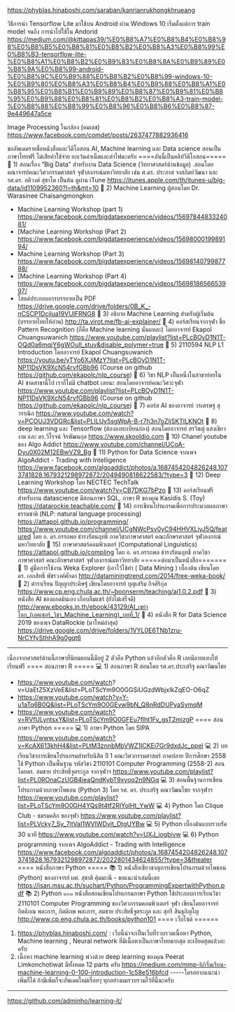 https://phyblas.hinaboshi.com/saraban/kanrianrukhongkhrueang

วิธีการนำ Tensorflow Lite มาใช้บน Android ผ่าน Windows 10 เริ่มตั้งแต่การ train model จนถึง การนำไปใช้ใน Andorid
https://medium.com/@kittapas39/%E0%B8%A7%E0%B8%B4%E0%B8%98%E0%B8%B5%E0%B8%81%E0%B8%B2%E0%B8%A3%E0%B8%99%E0%B8%B3-tensorflow-lite-%E0%B8%A1%E0%B8%B2%E0%B9%83%E0%B8%8A%E0%B9%89%E0%B8%9A%E0%B8%99-android-%E0%B8%9C%E0%B9%88%E0%B8%B2%E0%B8%99-windows-10-%E0%B9%80%E0%B8%A3%E0%B8%B4%E0%B9%88%E0%B8%A1%E0%B8%95%E0%B8%B1%E0%B9%89%E0%B8%87%E0%B9%81%E0%B8%95%E0%B9%88%E0%B8%81%E0%B8%B2%E0%B8%A3-train-model-%E0%B8%88%E0%B8%99%E0%B8%96%E0%B8%B6%E0%B8%87-9e449647a5ce


Image Processing ในกล้อง (คมเดช)
https://www.facebook.com/comdet/posts/2637477882936416

ขออัพเดตรายชื่อหนังสือและวีดีโอสอน 
AI, Machine learning และ Data science สอนเป็นภาษาไทยฟรี ไม่เสียค่าใช้จ่าย ยกเว้นค่าเน็ตและค่าไฟนะครับ 
====อันนี้เป็นคลิปวีดีโอสอน=====
🎥 1) สอนเรื่อง “Big Data” สำหรับงาน Data Science (วิทยาศาสตร์ด้านข้อมูล) .สอนโดย คณาจารย์คณะวิศวกรรมศาสตร์ จุฬาลงกรณ์มหาวิทยาลัย เช่น ศ.ดร. ประภาส จงสถิตย์วัฒนา และ รศ.ดร. อติวงศ์ สุชาโต เป็นต้น ดูผ่าน iTune 
https://itunes.apple.com/th/itunes-u/big-data/id1109952360?l=th&mt=10
🎥 2) Machine Learning  ผู้สอนโดย Dr. Warasinee Chaisangmongkon
   - Machine Learning Workshop (part 1)
https://www.facebook.com/bigdataexperience/videos/1569784483324081/
   - [Machine Learning Workshop (Part 2)
https://www.facebook.com/bigdataexperience/videos/1569800019989194/
   - Machine Learning Workshop (Part 3)
https://www.facebook.com/bigdataexperience/videos/1569814079987788/
   - [Machine Learning Workshop (Part 4)
https://www.facebook.com/bigdataexperience/videos/1569818656653997/
   - ไสลด์ประกอบการบรรยายเป็น PDF
https://drive.google.com/drive/folders/0B_K_-nCSCP1Dcjlua19VUlFRNG8
🎥 3) อธิบาย Machine Learning สำหรับผู้เริ่มต้น (บรรยายไทยให้อ่าน) http://ta.virot.me/fb-ai-explainer/ 
🎥 4) คอร์สเรียนจากจุฬา ชื่อ Pattern Recognition (ก็คือ Machine learning นั่นแหละ) โดยอาจารย์ Ekapol Chuangsuwanich 
https://www.youtube.com/playlist?list=PLcBOyD1N1T-OQd0a6mqjY6gWOuIl_stuv&disable_polymer=true
🎥 5) 2110594 NLP L1 Introduction โดยอาจารย์ Ekapol Chuangsuwanich
https://youtu.be/yTYo6XJjMzY?list=PLcBOyD1N1T-NP11DsVK9XcN54rvfGBb96 
(Course on github https://github.com/ekapolc/nlp_course)
🎥 6) วิชา NLP เป็นหนึ่งในสาขาย่อยใน AI ขาดสาขานี้ไป เราก็ไม่มี chatbot เลยนะ สอนโดยอาจารย์คณะวิศวะจุฬา
https://www.youtube.com/playlist?list=PLcBOyD1N1T-NP11DsVK9XcN54rvfGBb96 
(Course on github https://github.com/ekapolc/nlp_course) 
🎥 7) คอร์ส AI ของอาจารย์ วรเศรษฐ สุวรรณิก
https://www.youtube.com/watch?v=PCOUJ3VDGRc&list=PLILUv5sgWpA-B-r7h3n7oZljSKTILKNOt
🎥 8) deep learning  และ Tensorflow  (ต้องลงทะเบียนก่อง) สอนโดยอาจารย์ สรวิชญ์ แสงเขียวงาม และ ดร.วิโรจน์ จิรพัฒนกุล 
https://www.skooldio.com
🎥 10) Chanel youtube ของ Algo Addict 
https://www.youtube.com/channel/UCoA-Dyu0X02M12EBwVZ9_Bg
🎥 11) Python for Data Science จากเพจ AlgoAddict - Trading with Intelligence 
https://www.facebook.com/algoaddict/photos/a.1687454204826248.1073741828.1679321298972872/2049490818622583/?type=3 
🎥 12) Deep Learning Workshop โดย NECTEC TechTalk 
https://www.youtube.com/watch?v=CB7DKG7bPzo
🎥 13) คอร์สเรียนฟรีสำหรับงาน datascience มีสอนภาษา SQL, ภาษา R ของคุณ Kasidis S. (Toy) 
https://datarockie.teachable.com/
🎥 14) การเขียนโปรแกรมเพื่อการประมวลผลภาษาธรรมชาติ  (NLP: natural language processing) 
https://attapol.github.io/programming/
https://www.youtube.com/channel/UCgNWcPsv0yC94HHVXLjyJ5Q/featured
โดย อ. ดร.อรรถพล ธำรงรัตนฤทธิ์ ภาควิชาภาษาศาสตร์ คณะอักษรศาสตร์ จุฬาลงกรณ์มหาวิทยาลัย
🎥 15) ภาษาศาสตร์คอมพิวเตอร์ (Computational Linguistics)
https://attapol.github.io/compling
โดย อ. ดร.อรรถพล ธำรงรัตนฤทธิ์ ภาควิชาภาษาศาสตร์ คณะอักษรศาสตร์ จุฬาลงกรณ์มหาวิทยาลัย
=====ต่อมาเป็นหนังสือ=======
📖 1) คู่มือการใช้งาน Weka Explorer (เอาไว้ใช้ทำ ( Data Mining ) เบื้องต้น เขียนโดย ดร. เอกสิทธิ์ พัชรวงศ์ศักดา
http://dataminingtrend.com/2014/free-weka-book/
📖 2) ตำราเรียน ปัญญาประดิษฐ์ เขียนโดยอาจารย์ บุญเสริม กิจศิริกุล
https://www.cp.eng.chula.ac.th/~boonserm/teaching/ai1.0.2.pdf
📖 3) หนังสือ AI ของแอดมินเอง เกือบลืมแชร์ (ยังไม่เสร็จดี)
http://www.ebooks.in.th/ebook/43129/AI_เขย่าโลก_(เลคเชอร์_วิชา_Machine_Learning)_บทที่_1/
📖 4) หนังสือ R for Data Science 2019 ของเพจ DataRockie (มาใหม่ล่าสุด)
https://drive.google.com/drive/folders/1VYL0E6TNb1zru-NrCYfySthhA9g0gqt6
---------
เนื่องจากศาสตร์ด้านนี้ภาษาที่นิยมตอนนี้มีอยู่ 2 ตัวคือ Python แล้วอีกตัวคือ R เลยมีลายแทงให้เรียนฟรี
==== สอนภาษา R =====
💻 1) สอนภาษา R สอนโดย รศ.ดร.ประเสริฐ คณาวัฒนไชย
 - https://www.youtube.com/watch?
v=UaEtZ5XzVeE&list=PLoTScYm9O0GGSiUGzdWbjxIkZqEO-O6qZ
 - https://www.youtube.com/watch?v=Y-u1aTq6B0Q&list=PLoTScYm9O0GEvw9bN_Q8nRdDUPyaSymqM
- https://www.youtube.com/watch?v=RVfULyntsxY&list=PLoTScYm9O0GFEu7flht1Fv_gsT2mizgP
==== สอนภาษา Python  =====
💻 1) ภาษา Python โดย SIPA https://www.youtube.com/watch?v=KcAX613khH4&list=PLtM3znnbMbVWZ1ICKEi7Gr9dxdJc_ppel
💻 2) บทเรียนวิชาการเขียนโปรแกรมสำหรับนิสิต ปี 1 คณะวิศวกรรมศาสตร์ ภาคปลาย ปีการศึกษา 2558 ใช้ Python เป็นพื้นฐาน รหัสวิชา 2110101 Computer Programming (2558-2) สอนโดยดร. สมชาย ประสิทธิ์จูตระกูล จากจุฬาฯ
https://www.youtube.com/playlist?list=PL0ROnaCzUGB4ieaQndKybT9xyoq2n9NGq
💻 3) สอนพื้นฐานการเขียนโปรแกรมด้วยภาษาไพธอน (Python 3) โดย รศ. ดร. ประเสริฐ คณาวัฒนไชย จากจุฬาฯ
https://www.youtube.com/playlist?list=PLoTScYm9O0GH4YQs9t4tf2RIYolHt_YwW
💻 4) Python โดย Clique Club - ชมรมคลิก ของจุฬา
https://www.youtube.com/playlist?list=PLVcky7_Sy_7ltVaI1WVIWDvit_DtgUYBw
💻 5) Python เบื้องต้นแบบรวบรัด 30 นาที
https://www.youtube.com/watch?v=UXJ_iogbivw
💻 6) Python programming จากเพจ AlgoAddict - Trading with Intelligence
https://www.facebook.com/algoaddict/photos/a.1687454204826248.1073741828.1679321298972872/2022801434624855/?type=3&theater
==== หนังสือภาษา Python  =====
📚 1) หนังสือเชียวชาญการเขียนโปรแกรมด้วยไพธอน (Python) ของอาจารย์ ผศ. สุชาติ คุ้มมะณี - ขอแนะนำเล่มนี้เลย
https://isan.msu.ac.th/suchart/Python/ProgrammingExpertwithPython.pdf
📚 2) Python ๑๐๑  หนังสือสอนเขียนโปรแกรมภาษา Python ใช้ประกอบการเรียนวิชา 2110101 Computer Programming ของวิศวกรรมคอมพิวเตอร์ จุฬา เขียนโดยอาจารย์ กิตติภณ พละการ, กิตติภพ พละการ, สมชาย ประสิทธิ์จูตระกูล และ สุกรี สินธุภิญโญ
http://www.cp.eng.chula.ac.th/books/python101
==== เว็บไซต์ ======
1)  https://phyblas.hinaboshi.com/ : เว็บนี้น่าจะเป็นเว็บที่รวบรวมเนื้อหา Python, Machine learning , Neural network ที่มีเนื้อหาเป็นภาษาไทยมากสุด ละเอียดสุดแล้วละครับ
2) เนื้อหา machine learning พ่วงด้วย deep learning ของคุณ Peerat Limkonchotiwat มีทั้งหมด 12 parts ครับ
https://medium.com/mmp-li/เริ่มเรียน-machine-learning-0-100-introduction-1c58e516bfcd
-----ใครอยากแนะนำเพิ่มก็ได้
ถ้ามีเพิ่มก็จะอัพเดตใหม่เรื่อยๆ 
ทุกอย่างผมรวบรวมไว้ที่นี้นะครับ
-----
https://github.com/adminho/learning-it/

